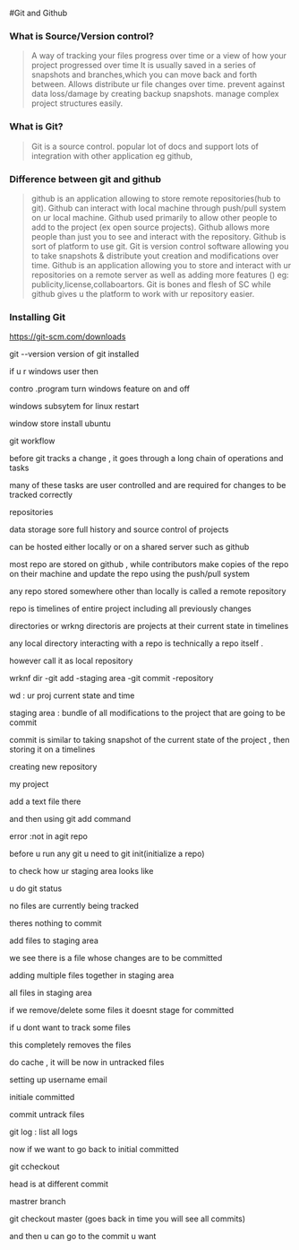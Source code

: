 #Git and Github

### What is Source/Version control?
  > A way of tracking your files progress over time or a view of how your project progressed over time
  > It is usually saved in a series of snapshots and branches,which you can move back and forth between.
  > Allows distribute ur file changes over time.
  > prevent against data loss/damage by creating backup snapshots.
  > manage complex project structures easily.
  
### What is Git?
  > Git is a source control.
  > popular 
  > lot of docs and support
  > lots of integration with other application eg github,


### Difference between git and github
  > github is an application allowing to store remote repositories(hub to git).
  > Github can interact with local machine through push/pull system on ur local machine.
  > Github used primarily to allow other people to add to the project (ex open source projects).
  > Github allows more people than just you to see and interact with the repository.
  > Github is sort of platform to use git.
  > Git is version control software allowing you to take snapshots & distribute yout creation and modifications over time.
  > Github is an application allowing you to store and interact with ur repositories on a remote server as well as adding 
    more features () eg: publicity,license,collaboartors.
  > Git is bones and flesh of SC while github gives u the platform to work with ur repository easier.

### Installing Git
  > 





https://git-scm.com/downloads



git --version  version of git installed





if u r windows user then



contro .program turn windows feature on and off

windows subsytem for linux restart





window store install ubuntu 



git workflow



before git tracks a change , it goes through a long chain of operations and tasks

many of these tasks are user controlled and are required for changes to be tracked correctly







repositories



data storage sore full history and source control of projects

can be hosted either locally or on a shared server such as github



most repo are stored on github , while contributors make copies of the repo on their machine and update the repo using the push/pull system



any repo stored somewhere other than locally is called a remote repository



repo is timelines of entire project including all previously changes 



directories or wrkng directoris are projects at their current state in timelines



any local directory interacting with a repo is technically a repo itself .



however call it as local repository





wrknf dir -git add -staging area -git commit -repository

wd : ur proj current state and time 

staging area : bundle of all modifications to the project that are going to be commit





commit is similar to taking snapshot of the current state of the project , then storing it on a timelines





creating new repository

my project 

add a text file there



and then using git add command 





error :not in agit repo 



before u run any git u need to git init(initialize a repo)



to check how ur staging area looks like



u do git status





no files are currently being tracked 

theres nothing to commit





add files to staging area





we see there is a file whose changes are to be committed



adding multiple files together in staging area



all files in staging area





if we remove/delete some files it doesnt stage for committed



if u dont want to track some files

  this completely removes the files





  do cache , it will be now in untracked files





  setting up username email





  initiale committed



  commit untrack files



  git log : list all logs



now if we want to go back to initial committed



git ccheckout <commit id>



<going back in time>

head is at different commit





mastrer branch



git checkout master (goes back in time you will see all commits)

and then u can go to the commit u want





  





